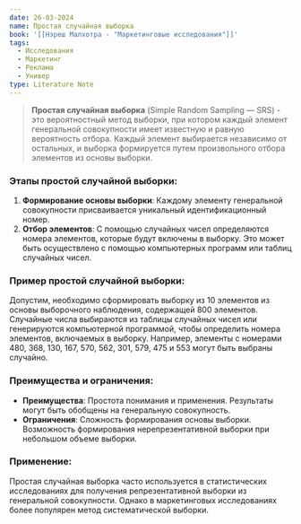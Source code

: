 ```yaml
---
date: 26-03-2024
name: Простая случайная выборка
book: '[[Нэреш Малхотра - "Маркетинговые исследования"]]'
tags:
  - Исследования
  - Маркетинг
  - Реклама
  - Универ
type: Literature Note
---
```

> **Простая случайная выборка** (Simple Random Sampling — SRS) - это вероятностный метод выборки, при котором каждый элемент генеральной совокупности имеет известную и равную вероятность отбора. Каждый элемент выбирается независимо от остальных, и выборка формируется путем произвольного отбора элементов из основы выборки.

### Этапы простой случайной выборки:

1. **Формирование основы выборки**: Каждому элементу генеральной совокупности присваивается уникальный идентификационный номер.
2. **Отбор элементов**: С помощью случайных чисел определяются номера элементов, которые будут включены в выборку. Это может быть осуществлено с помощью компьютерных программ или таблиц случайных чисел.

### Пример простой случайной выборки:

Допустим, необходимо сформировать выборку из 10 элементов из основы выборочного наблюдения, содержащей 800 элементов. Случайные числа выбираются из таблицы случайных чисел или генерируются компьютерной программой, чтобы определить номера элементов, включаемых в выборку. Например, элементы с номерами 480, 368, 130, 167, 570, 562, 301, 579, 475 и 553 могут быть выбраны случайно.

### Преимущества и ограничения:

- **Преимущества**: Простота понимания и применения. Результаты могут быть обобщены на генеральную совокупность.
- **Ограничения**: Сложность формирования основы выборки. Возможность формирования нерепрезентативной выборки при небольшом объеме выборки.

### Применение:

Простая случайная выборка часто используется в статистических исследованиях для получения репрезентативной выборки из генеральной совокупности. Однако в маркетинговых исследованиях более популярен метод систематической выборки.